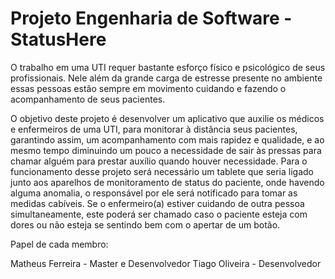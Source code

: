 # Projeto Engenharia de Software - StatusHere

O trabalho em uma UTI requer bastante esforço físico e psicológico de seus profissionais. Nele além da grande carga de estresse presente no ambiente essas pessoas estão sempre em movimento cuidando e fazendo o acompanhamento de seus pacientes.

O objetivo deste projeto é desenvolver um aplicativo que auxilie os médicos e enfermeiros de uma UTI, para monitorar à distância seus pacientes, garantindo assim, um acompanhamento com mais rapidez e qualidade, e ao mesmo tempo diminuindo um pouco a necessidade de sair às pressas para chamar alguém para prestar auxílio quando houver necessidade. Para o funcionamento desse projeto será necessário um tablete que seria ligado junto aos aparelhos de monitoramento de status do paciente, onde havendo alguma anomalia, o responsável por ele será notificado para tomar as medidas cabíveis. Se o enfermeiro(a) estiver cuidando de outra pessoa simultaneamente, este poderá ser chamado caso o paciente esteja com dores ou não esteja se sentindo bem com o apertar de um botão.

Papel de cada membro:

Matheus Ferreira - Master e Desenvolvedor
Tiago Oliveira - Desenvolvedor
